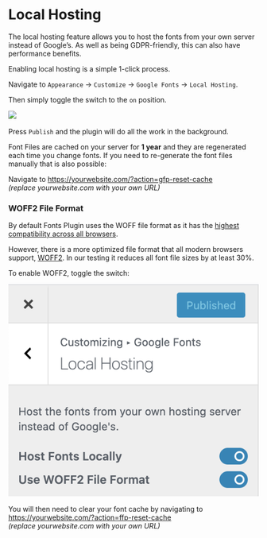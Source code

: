 # Local Hosting

The local hosting feature allows you to host the fonts from your own server instead of Google’s. As well as being GDPR-friendly, this can also have performance benefits.

Enabling local hosting is a simple 1-click process.

Navigate to `Appearance` → `Customize` → `Google Fonts` → `Local Hosting`.

Then simply toggle the switch to the `on` position.

![](https://fontsplugin.com/wp-content/uploads/2019/04/local-hosting.png)

Press `Publish` and the plugin will do all the work in the background.

Font Files are cached on your server for **1 year** and they are regenerated each time you change fonts. If you need to re-generate the font files manually that is also possible: 

Navigate to https://yourwebsite.com/?action=gfp-reset-cache  
_\(replace yourwebsite.com with your own URL\)_

### WOFF2 File Format

By default Fonts Plugin uses the WOFF file format as it has the [highest compatibility across all browsers](https://caniuse.com/#search=woff). 

However, there is a more optimized file format that all modern browsers support, [WOFF2](https://caniuse.com/woff2). In our testing it reduces all font file sizes by at least 30%.

To enable WOFF2, toggle the switch:

![](../.gitbook/assets/image%20%2812%29.png)

You will then need to clear your font cache by navigating to https://yourwebsite.com/?action=ffp-reset-cache  
_\(replace yourwebsite.com with your own URL\)_

